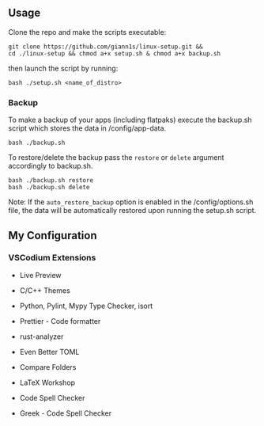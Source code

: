## Usage

Clone the repo and make the scripts executable:

    git clone https://github.com/giann1s/linux-setup.git &&
    cd ./linux-setup && chmod a+x setup.sh & chmod a+x backup.sh

then launch the script by running:

    bash ./setup.sh <name_of_distro>

### Backup
To make a backup of your apps (including flatpaks) execute the backup.sh script which stores the data in /config/app-data.

    bash ./backup.sh

To restore/delete the backup pass the `restore` or `delete` argument accordingly to backup.sh.

    bash ./backup.sh restore
    bash ./backup.sh delete

Note: If the `auto_restore_backup` option is enabled in the /config/options.sh file, the data will be automatically restored upon running the setup.sh script.

## My Configuration

### VSCodium Extensions

- Live Preview
- C/C++ Themes
- Python, Pylint, Mypy Type Checker, isort
- Prettier - Code formatter
- rust-analyzer
- Even Better TOML

- Compare Folders

- LaTeX Workshop

- Code Spell Checker
- Greek - Code Spell Checker
